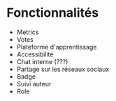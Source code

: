 # Fonctionnalités

- Metrics
- Votes
- Plateforme d'apprentissage
- Accessibilité
- Chat interne (???)
- Partage sur les réseaux sociaux
- Badge
- Suivi auteur
- Role
